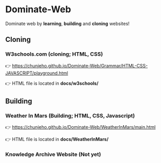 # Dominate-Web
Dominate web by **learning**, **building** and **cloning** websites!

## Cloning

### W3schools.com (cloning; HTML, CSS)
👉 https://chunjeho.github.io/Dominate-Web/Grammar/HTML-CSS-JAVASCRIPT/playground.html

👉 HTML file is located in **docs/w3schools/**

## Building

### Weather In Mars (Building; HTML, CSS, Javascript)
👉 https://chunjeho.github.io/Dominate-Web/WeatherInMars/main.html

👉 HTML file is located in **docs/WeatherInMars/**

### Knowledge Archive Website (Not yet)
